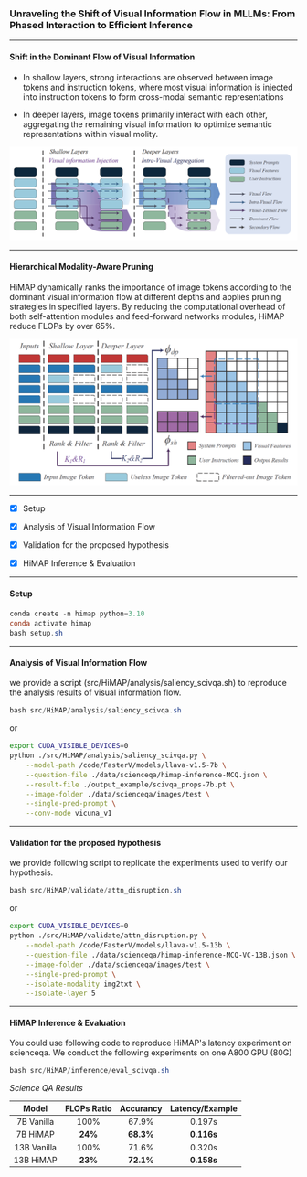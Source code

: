 ### Unraveling the Shift of Visual Information Flow in MLLMs: From Phased Interaction to Efficient Inference

---

#### Shift in the Dominant Flow of Visual Information

- In shallow layers, strong interactions are observed between image tokens and instruction tokens, where most visual information is injected into instruction tokens to form cross-modal semantic representations

- In deeper layers, image tokens primarily interact with each other, aggregating the remaining visual information to optimize semantic representations within visual molity.

<img title="" src="images/2024-10-14-19-18-48-image.png" alt="" data-align="center" width="600">

---

#### Hierarchical Modality-Aware Pruning

HiMAP dynamically ranks the importance of image tokens according to the dominant visual information flow at different depths and applies pruning strategies in specified layers. By reducing the computational overhead of both self-attention modules and feed-forward networks modules, HiMAP reduce FLOPs by over 65%.

<img title="" src="images/2024-10-14-19-21-00-image.png" alt="" data-align="center" width="534">

---

- [x] Setup

- [x] Analysis of Visual Information Flow

- [x] Validation for the proposed hypothesis

- [x] HiMAP Inference & Evaluation

---

#### Setup

```powershell
conda create -n himap python=3.10
conda activate himap
bash setup.sh
```

---

#### Analysis of Visual Information Flow

we provide a script (src/HiMAP/analysis/saliency_scivqa.sh) to reproduce the analysis results of  visual information flow.

```powershell
bash src/HiMAP/analysis/saliency_scivqa.sh
```

or

```bash
export CUDA_VISIBLE_DEVICES=0
python ./src/HiMAP/analysis/saliency_scivqa.py \
    --model-path /code/FasterV/models/llava-v1.5-7b \
    --question-file ./data/scienceqa/himap-inference-MCQ.json \
    --result-file ./output_example/scivqa_props-7b.pt \
    --image-folder ./data/scienceqa/images/test \
    --single-pred-prompt \
    --conv-mode vicuna_v1
```

---

#### Validation for the proposed hypothesis

we provide following script to replicate the experiments used to verify our hypothesis.

```powershell
bash src/HiMAP/validate/attn_disruption.sh
```

or

```bash
export CUDA_VISIBLE_DEVICES=0
python ./src/HiMAP/validate/attn_disruption.py \
    --model-path /code/FasterV/models/llava-v1.5-13b \
    --question-file ./data/scienceqa/himap-inference-MCQ-VC-13B.json \
    --image-folder ./data/scienceqa/images/test \
    --single-pred-prompt \
    --isolate-modality img2txt \
    --isolate-layer 5
```

---

#### HiMAP Inference & Evaluation

You could use following code to reproduce HiMAP's latency experiment on scienceqa. We conduct the following experiments on one A800 GPU (80G)

```powershell
bash src/HiMAP/inference/eval_scivqa.sh
```

*Science QA Results*

| Model       | FLOPs Ratio | Accurancy | Latency/Example |
|:-----------:|:-----------:|:---------:|:---------------:|
| 7B Vanilla  | 100%        | 67.9%     | 0.197s          |
| 7B HiMAP    | **24%**     | **68.3%** | **0.116s**      |
| 13B Vanilla | 100%        | 71.6%     | 0.320s          |
| 13B HiMAP   | **23%**     | **72.1%** | **0.158s**      |


